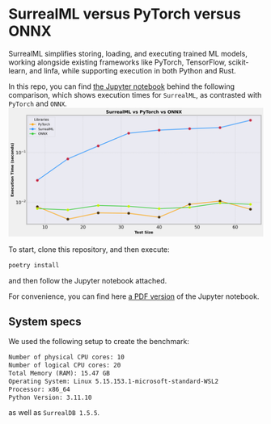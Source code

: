 # SurrealML versus PyTorch versus ONNX

SurrealML simplifies storing, loading, and executing trained ML models, working alongside existing frameworks like PyTorch, TensorFlow, scikit-learn, and linfa, while supporting execution in both Python and Rust.

In this repo, you can find [the Jupyter notebook](https://github.com/vladimirrotariu/surrealml-vs-onnx-vs-pytorch/blob/main/surrealml_vs_onnx_vs_pytorch/comparing_surreal_ml_onnx_pytorch.ipynb) behind the following comparison, which shows execution times for `SurrealML`, as contrasted with `PyTorch` and `ONNX`.
![alt text](surrealml_vs_onnx_vs_pytorch/plots/execution_time_vs_test_size.png)

To start, clone this repository, and then execute:
```bash
poetry install
```
and then follow the Jupyter notebook attached.

For convenience, you can find here [a PDF version](https://github.com/vladimirrotariu/surrealml-vs-onnx-vs-pytorch/blob/main/surrealml_vs_onnx_vs_pytorch/comparing_surreal_ml_onnx_pytorch.pdf) of the Jupyter notebook.


## System specs
We used the following setup to create the benchmark:
```text
Number of physical CPU cores: 10
Number of logical CPU cores: 20
Total Memory (RAM): 15.47 GB
Operating System: Linux 5.15.153.1-microsoft-standard-WSL2
Processor: x86_64
Python Version: 3.11.10
```
as well as `SurrealDB 1.5.5`.
